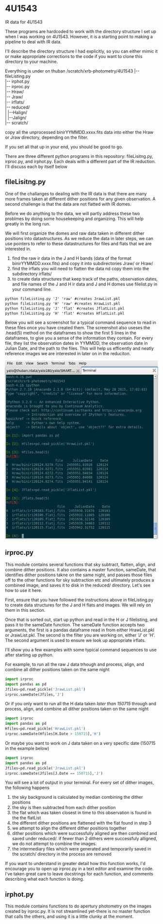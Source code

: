 # 4U1543
IR data for 4U1543

These programs are hardcoded to work with the directory structure I set up when I was working on 4U1543. However, it is a starting point to making a pipeline to deal with IR data. 

I'll describe the directory structure I had explicitly, so you can either mimic it or make appropriate corrections to the code if you want to clone this directory to your machine.

Everything is under on thuban
/scratch/xrb-photometry/4U1543
|-- fileListing.py  
|-- irphot.py  
|-- irproc.py  
|-- Hraw/  
|-- Jraw/  
|-- irflats/  
|-- reduced/  
|   |--Halign/  
|   |--Jalign/  
|-- scratch/  

copy all the unprocessed binirYYMMDD.xxxx.fits data into either the Hraw or Jraw directory, depending on the filter.

If you set all that up in your end, you should be good to go.

There are three different python programs in this repository: fileLisitng.py, irproc.py, and irphot.py. Each deals with a different part of the IR reduction. I'll discuss each by itself below

## fileLisitng.py

One of the challanges to dealing with the IR data is that there are many more frames taken at different dither positions for any given observation. A second challenge is that the data are not flatted with IR domes. 

Before we do anything to the data, we will partly address these two problmes by doing some housekeeping and organizing. This will help greatly in the long run.

We will first organize the domes and raw data taken in different dither positions into datastructures. As we reduce the data in later steps, we can use pointers to refer to these datastructures for files and flats that we are interested in.

1. find the raw ir data in the J and H bands (data of the format binirYYMMDD.xxxx.fits) and copy it into subdirectories Jraw/ or Hraw/
2. find the irflats you will need to flatten the data nd copy them into the subdirectory irflats/
3. to create data structures that keep track of the paths, observation dates, and file names of the J and H ir data and J and H domes use filelist.py in your command line.
```shell
python fileListing.py 'J' 'raw' #creates JrawList.pkl
python fileListing.py 'H' 'raw' #creates HrawList.pkl
python fileListing.py 'J' 'flat' #creates JflatList.pkl
python fileListing.py 'H' 'flat' #creates HflatList.pkl
```

Below you will see a screenshot for a typical command sequence to read in these files once you have created them. The screenshot also useses the .head(5) method on the dataframes to show the first 5 lines in the dataframes, to give you a sense of the information they contain. For every file, they list the observation dates in YYMMDD, the observation date in Julian Date, and the path to the files. This will help us efficently and neatly reference images we are interested in later on in the reduciton.

![first 5 lines of HrawList.pkl and JflatList.pkl](https://github.com/ih64/4U1543/blob/master/tutorial_images/flatpkl_and_filespkl.png)

## irproc.py

This module contains several functions that sky subtract, flatten, align, and combine dither positions. It also contains a master function, sameDate, that identifies dither positions takne on the same night, and passes those files off to the other functions for sky subtraction etc and ultimately produces a combined image, and saves it to disk in the reduced/ directory. Let's see how to use it here.

First, ensure that you have followed the instructions above in fileListing.py to create data structures for the J and H flats and images. We will rely on them in this section.

Once that is sorted out, start up python and read in the H or J filelisting, and pass it to the sameDate function. The sameDate function accepts two arguments, the first is a pandas dataframe read in from either HrawList.pkl or JrawList.pkl. The second is the filter you are working on, either 'J' or 'H'. The second argument is used to ensure we look up appropriate irflats. 

I'll show you a few examples with some typical command sequences to use after starting up python. 

For example, to run all the raw J data trhough and process, align, and combine all dither positions taken on the same night
```python
import irproc
import pandas as pd
Jfiles=pd.read_pickle('JrawList.pkl')
irproc.sameDate(Jfiles,'J')
```

Or if you only want to run all the H data taken *later than 150715* through and process, align, and combine all dither positions taken on the same night

```python
import irproc
import pandas as pd
Hfiles=pd.read_pickle('HrawList.pkl')
irproc.sameDate(Hfiles[H.Date > 150715],'H')
```

Or maybe you want to work on J data taken on a very specific date (150715 in the example below)
```python
import irproc
import pandas as pd
Jfiles=pd.read_pickle('JrawList.pkl')
irproc.sameDate(Jfiles[J.Date == 150715],'J')
```

You will see a lot of output in your terminal. For every set of dither images, the following happens

1. the sky background is calculated by median combining the dither positions
2. the sky is then subtracted from each dither position
3. the flat which was taken closest in time to this observation is found in the the flatList
4. the different dither positions are flattened with the flat found in step 3
5. we attempt to align the different dither positions together
6. dither positions which were successfully aligned are then combined and saved under reduced/. if fewer than 2 dithers were successfuly alligned, we do not attempt to combine the images.
7. the intermediary files which were generated and temporarily saved in the scratch/ directory in the process are removed

If you want to understand in greater detail how this function works, I'd encourage you to open up irproc.py in a text editor and examine the code. I've taken great care to leave docstrings for each function, and comments describing what each function is doing.

## irphot.py

This module contains functions to do apertury photometry on the images created by irproc.py. It is not streamlined yet-there is no master function that calls the others, and using it is a little clunky at the moment. 
